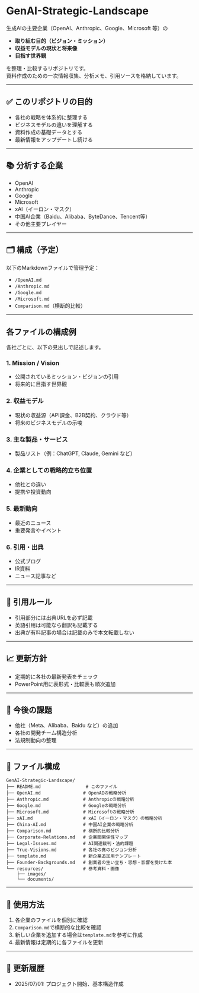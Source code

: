 # GenAI-Strategic-Landscape

生成AIの主要企業（OpenAI、Anthropic、Google、Microsoft 等）の  
- **取り組む目的（ビジョン・ミッション）**
- **収益モデルの現状と将来像**
- **目指す世界観**

を整理・比較するリポジトリです。  
資料作成のための一次情報収集、分析メモ、引用ソースを格納しています。

---

## ✅ このリポジトリの目的

- 各社の戦略を体系的に整理する
- ビジネスモデルの違いを理解する
- 資料作成の基礎データとする
- 最新情報をアップデートし続ける

---

## 📚 分析する企業

- OpenAI
- Anthropic
- Google
- Microsoft
- xAI（イーロン・マスク）
- 中国AI企業（Baidu、Alibaba、ByteDance、Tencent等）
- その他主要プレイヤー

---

## 🗂 構成（予定）

以下のMarkdownファイルで管理予定：

- `/OpenAI.md`
- `/Anthropic.md`
- `/Google.md`
- `/Microsoft.md`
- `Comparison.md`（横断的比較）

---

## 各ファイルの構成例

各社ごとに、以下の見出しで記述します。

### 1. Mission / Vision
- 公開されているミッション・ビジョンの引用
- 将来的に目指す世界観

### 2. 収益モデル
- 現状の収益源（API課金、B2B契約、クラウド等）
- 将来のビジネスモデルの示唆

### 3. 主な製品・サービス
- 製品リスト（例：ChatGPT, Claude, Gemini など）

### 4. 企業としての戦略的立ち位置
- 他社との違い
- 提携や投資動向

### 5. 最新動向
- 最近のニュース
- 重要発言やイベント

### 6. 引用・出典
- 公式ブログ
- IR資料
- ニュース記事など

---

## 🔗 引用ルール

- 引用部分には出典URLを必ず記載
- 英語引用は可能なら翻訳も記載する
- 出典が有料記事の場合は記載のみで本文転載しない

---

## 📈 更新方針

- 定期的に各社の最新発表をチェック
- PowerPoint用に表形式・比較表も順次追加

---

## 🎯 今後の課題

- 他社（Meta、Alibaba、Baidu など）の追加
- 各社の開発チーム構造分析
- 法規制動向の整理

---

## 📂 ファイル構成

```
GenAI-Strategic-Landscape/
├── README.md                 # このファイル
├── OpenAI.md                # OpenAIの戦略分析
├── Anthropic.md             # Anthropicの戦略分析
├── Google.md                # Googleの戦略分析
├── Microsoft.md             # Microsoftの戦略分析
├── xAI.md                   # xAI（イーロン・マスク）の戦略分析
├── China-AI.md              # 中国AI企業の戦略分析
├── Comparison.md            # 横断的比較分析
├── Corporate-Relations.md   # 企業間関係性マップ
├── Legal-Issues.md          # AI関連裁判・法的課題
├── True-Visions.md          # 各社の真のビジョン分析
├── template.md              # 新企業追加用テンプレート
├── Founder-Backgrounds.md   # 創業者の生い立ち・思想・影響を受けた本
└── resources/               # 参考資料・画像
    ├── images/
    └── documents/
```

---

## 🚀 使用方法

1. 各企業のファイルを個別に確認
2. `Comparison.md`で横断的な比較を確認
3. 新しい企業を追加する場合は`template.md`を参考に作成
4. 最新情報は定期的に各ファイルを更新

---

## 📝 更新履歴

- 2025/07/01: プロジェクト開始、基本構造作成 